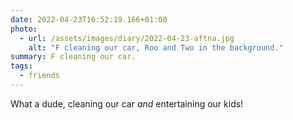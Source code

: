 ```yaml
---
date: 2022-04-23T16:52:19.166+01:00
photo:
  - url: /assets/images/diary/2022-04-23-aftna.jpg
    alt: "F cleaning our car, Roo and Two in the background."
summary: F cleaning our car.
tags:
  - friends
---
```

What a dude, cleaning our car _and_ entertaining our kids!
